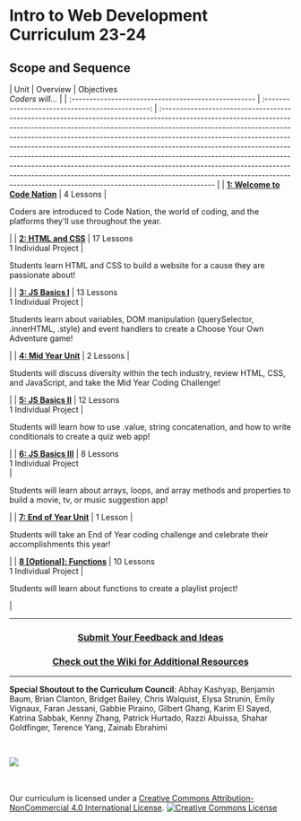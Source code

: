 # Intro to Web Development Curriculum 23-24

  

## Scope and Sequence

  

| Unit | Overview | Objectives <br>  _Coders will..._
|
| :--------------------------------------------------- | :----------------------------------------------: | :--------------------------------------------------------------------------------------------------------------------------------------------------------------------------------------------------------------------------------------------------------------------------------------------------------------------------------------------------------------------------------------------------------------------------------------------------------------------------------------------------------------------------------------------------------------------------------------------------------------------------------------------------------------- |
| [**1: Welcome to Code Nation**](units/unit1) | 4 Lessons | <p> Coders are introduced to Code Nation, the world of coding, and the platforms they'll use throughout the year. </p>
|
| [**2: HTML and CSS**](units/unit2) | 17 Lessons <br> 1 Individual Project | <p>Students learn HTML and CSS to build a website for a cause they are passionate about!</p>
|
| [**3: JS Basics I**](units/unit3) | 13 Lessons<br> 1 Individual Project | <p>Students learn about variables, DOM manipulation (querySelector, .innerHTML, .style) and event handlers to create a Choose Your Own Adventure game!</p> 
|
| [**4: Mid Year Unit**](units/unit4) | 2 Lessons | <p>Students will discuss diversity within the tech industry, review HTML, CSS, and JavaScript, and take the Mid Year Coding Challenge!</p> 
|
| [**5: JS Basics II**](units/unit5) | 12 Lessons<br>1 Individual Project | <p>Students will learn how to use .value, string concatenation, and how to write conditionals to create a quiz web app!</p> 
|
| [**6: JS Basics III**](units/unit6) | 8 Lessons<br>1 Individual Project<br> | <p>Students will learn about arrays, loops, and array methods and properties to build a movie, tv, or music suggestion app!</p> 
|
| [**7: End of Year Unit**](units/unit7) | 1 Lesson | <p> Students will take an End of Year coding challenge and celebrate their accomplishments this year!</p> 
|
| [**8 [Optional]: Functions**](units/unit8) | 10 Lessons<br> 1 Individual Project | <p>Students will learn about functions to create a playlist project!</p> |



---

<h3 align="center"><a href="https://docs.google.com/forms/d/e/1FAIpQLSc4oUNSthmU63TqlzUOOWd3buX3tGVIPRNDm0tsLB_nOONRLQ/viewform">Submit Your Feedback and Ideas</a></h3>
<h3 align="center"><a href="https://github.com/itscodenation/curriculum-22-23/wiki">Check out the Wiki for Additional Resources</a></h3>

---

**Special Shoutout to the Curriculum Council**:
Abhay Kashyap,
Benjamin Baum,
Brian Clanton,
Bridget Bailey, 
Chris Walquist,
Elysa Strunin,
Emily Vignaux,
Faran Jessani, 
Gabbie Piraino,
Gilbert Ghang,
Karim El Sayed, 
Katrina Sabbak,
Kenny Zhang, 
Patrick Hurtado,
Razzi Abuissa,
Shahar Goldfinger,
Terence Yang,
Zainab Ebrahimi





<br>
<p> <img src="https://i.imgur.com/lYodTLP.png?1" ></p>

<br>
<br>
Our curriculum is licensed under a <a rel="license" href="http://creativecommons.org/licenses/by-nc/4.0/">Creative Commons Attribution-NonCommercial 4.0 International License</a>.
<a rel="license" href="http://creativecommons.org/licenses/by-nc/4.0/"><img alt="Creative Commons License" style="border-width:0" src="https://i.creativecommons.org/l/by-nc/4.0/88x31.png" /></a>
